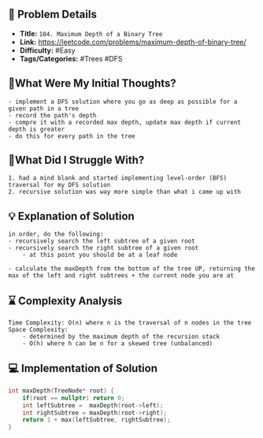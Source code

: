 ## 📝 Problem Details

- **Title:** `104. Maximum Depth of a Binary Tree`
- **Link:** https://leetcode.com/problems/maximum-depth-of-binary-tree/
- **Difficulty:** #Easy 
- **Tags/Categories:** #Trees #DFS 

## 💭What Were My Initial Thoughts?

```
- implement a DFS solution where you go as deep as possible for a given path in a tree
- record the path's depth
- compre it with a recorded max depth, update max depth if current depth is greater
- do this for every path in the tree
```

## 🤔What Did I Struggle With?

```
1. had a mind blank and started implementing level-order (BFS) traversal for my DFS solution
2. recursive solution was way more simple than what i came up with
```

## 💡 Explanation of Solution

```
in order, do the following:
- recursively search the left subtree of a given root 
- recursively search the right subtree of a given root
	- at this point you should be at a leaf node

- calculate the maxDepth from the bottom of the tree UP, returning the max of the left and right subtrees + the current node you are at
```

## ⌛ Complexity Analysis

```
Time Complexity: O(n) where n is the traversal of n nodes in the tree
Space Complexity:
	- determined by the maximum depth of the recursion stack
	- O(h) where h can be n for a skewed tree (unbalanced)
```

## 💻 Implementation of Solution

```cpp
int maxDepth(TreeNode* root) {
	if(root == nullptr) return 0;
	int leftSubtree =  maxDepth(root->left);
	int rightSubtree = maxDepth(root->right);
	return 1 + max(leftSubtree, rightSubtree);
}
```